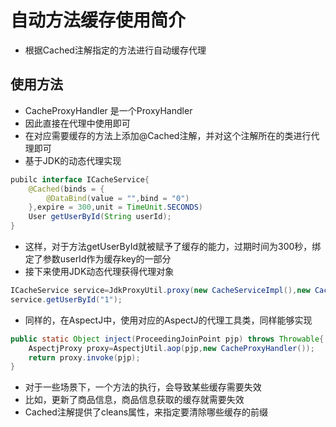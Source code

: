 # 自动方法缓存使用简介
- 根据Cached注解指定的方法进行自动缓存代理

## 使用方法
- CacheProxyHandler 是一个ProxyHandler
- 因此直接在代理中使用即可
- 在对应需要缓存的方法上添加@Cached注解，并对这个注解所在的类进行代理即可
- 基于JDK的动态代理实现
```java
pubilc interface ICacheService{
    @Cached(binds = {
        @DataBind(value = "",bind = "0")
    },expire = 300,unit = TimeUnit.SECONDS)
    User getUserById(String userId);
}
```
- 这样，对于方法getUserById就被赋予了缓存的能力，过期时间为300秒，绑定了参数userId作为缓存key的一部分
- 接下来使用JDK动态代理获得代理对象
```java
ICacheService service=JdkProxyUtil.proxy(new CacheServiceImpl(),new CacheProxyHandler());
service.getUserById("1");
```
- 同样的，在AspectJ中，使用对应的AspectJ的代理工具类，同样能够实现
```java
public static Object inject(ProceedingJoinPoint pjp) throws Throwable{
    AspectjProxy proxy=AspectjUtil.aop(pjp,new CacheProxyHandler());
    return proxy.invoke(pjp);
}
```
- 对于一些场景下，一个方法的执行，会导致某些缓存需要失效
- 比如，更新了商品信息，商品信息获取的缓存就需要失效
- Cached注解提供了cleans属性，来指定要清除哪些缓存的前缀

